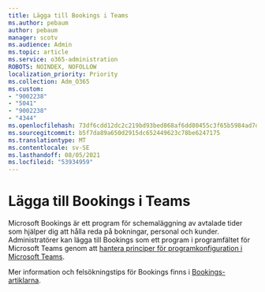 ```yaml
---
title: Lägga till Bookings i Teams
ms.author: pebaum
author: pebaum
manager: scotv
ms.audience: Admin
ms.topic: article
ms.service: o365-administration
ROBOTS: NOINDEX, NOFOLLOW
localization_priority: Priority
ms.collection: Adm_O365
ms.custom:
- "9002238"
- "5041"
- "9002238"
- "4344"
ms.openlocfilehash: 73df6cdd12dc2c219bd93bed868af6dd80455c3f65b5984ad7dbc65682b54bf2
ms.sourcegitcommit: b5f7da89a650d2915dc652449623c78be6247175
ms.translationtype: MT
ms.contentlocale: sv-SE
ms.lasthandoff: 08/05/2021
ms.locfileid: "53934959"
---
```

# <a name="adding-bookings-to-teams"></a>Lägga till Bookings i Teams

Microsoft Bookings är ett program för schemaläggning av avtalade tider som hjälper dig att hålla reda på bokningar, personal och kunder. Administratörer kan lägga till Bookings som ett program i programfältet för Microsoft Teams genom att [hantera principer för programkonfiguration i Microsoft Teams](https://docs.microsoft.com/microsoftteams/teams-app-setup-policies).

Mer information och felsökningstips för Bookings finns i [Bookings-artiklarna](https://docs.microsoft.com/microsoft-365/bookings/bookings-faq).
